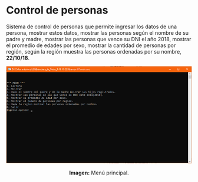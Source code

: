 # Control de personas
Sistema de control de personas que permite ingresar los datos de una persona, mostrar estos datos, mostrar las personas según el nombre de su padre y madre, mostrar las personas que vence su DNI el año 2018, mostrar el promedio de edades por sexo, mostrar la cantidad de personas por región, según la región muestra las personas ordenadas por su nombre, **22/10/18**.

<div align="center">
<img src="media/menu-principal.png">
<p><strong>Imagen:</strong> Menú principal.</p>
</div>
